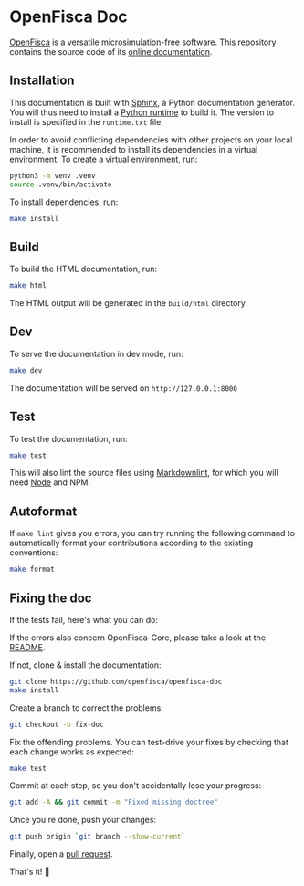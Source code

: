 # OpenFisca Doc

[OpenFisca](http://openfisca.org/doc/) is a versatile microsimulation-free software. This repository contains the source code of its [online documentation](http://openfisca.org/doc/).

## Installation

This documentation is built with [Sphinx](https://www.sphinx-doc.org/), a Python documentation generator. You will thus need to install a [Python runtime](https://www.python.org/downloads/) to build it. The version to install is specified in the `runtime.txt` file.

In order to avoid conflicting dependencies with other projects on your local machine, it is recommended to install its dependencies in a virtual environment. To create a virtual environment, run:

```sh
python3 -m venv .venv
source .venv/bin/activate
```

To install dependencies, run:

```sh
make install
```

## Build

To build the HTML documentation, run:

```sh
make html
```

The HTML output will be generated in the `build/html` directory.

## Dev

To serve the documentation in dev mode, run:

```sh
make dev
```

The documentation will be served on `http://127.0.0.1:8000`

## Test

To test the documentation, run:

```sh
make test
```

This will also lint the source files using [Markdownlint](https://github.com/DavidAnson/markdownlint), for which you will need [Node](https://nodejs.org) and NPM.

## Autoformat

If `make lint` gives you errors, you can try running the following command to automatically format your contributions according to the existing conventions:

```sh
make format
```

## Fixing the doc

If the tests fail, here's what you can do:

If the errors also concern OpenFisca-Core, please take a look at the [README](https://github.com/openfisca/openfisca-core/blob/master/README.md).

If not, clone & install the documentation:

```sh
git clone https://github.com/openfisca/openfisca-doc
make install
```

Create a branch to correct the problems:

```sh
git checkout -b fix-doc
```

Fix the offending problems. You can test-drive your fixes by checking that each change works as expected:

```sh
make test
```

Commit at each step, so you don't accidentally lose your progress:

```sh
git add -A && git commit -m "Fixed missing doctree"
```

Once you're done, push your changes:

```sh
git push origin `git branch --show-current`
```

Finally, open a [pull request](https://github.com/openfisca/openfisca-doc/compare/master...fix-doc).

That's it! 🙌
